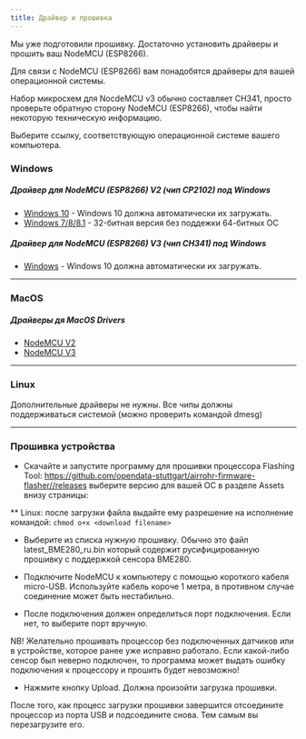 ```yaml
---
title: Драйвер и прошивка
---
```


Мы уже подготовили прошивку. Достаточно установить драйверы и прошить ваш NodeMCU (ESP8266).

Для связи с NodeMCU (ESP8266) вам понадобятся драйверы для вашей операционной системы.

Набор микросхем для NocdeMCU v3 обычно составляет CH341, просто проверьте обратную сторону NodeMCU (ESP8266), чтобы найти некоторую техническую информацию.

Выберите ссылку, соответствующую операционной системе вашего компьютера.

### Windows

##### Драйвер для NodeMCU (ESP8266) V2 (чип CP2102) под Windows
* [Windows 10](https://www.silabs.com/documents/public/software/CP210x_Universal_Windows_Driver.zip) - Windows 10 должна автоматически их загружать.
* [Windows 7/8/8.1](https://www.silabs.com/documents/public/software/CP210x_Windows_Drivers.zip) - 32-битная версия без поддежки 64-битных ОС

##### Драйвер для NodeMCU (ESP8266) V3 (чип CH341) под Windows
* [Windows](http://www.wch.cn/downloads/file/5.html) - Windows 10 должна автоматически их загружать.
---

### MacOS

#####  Драйверы дя MacOS Drivers
* [NodeMCU V2](https://www.silabs.com/documents/public/software/Mac_OSX_VCP_Driver.zip )
* [NodeMCU V3](http://www.wch.cn/downloads/file/178.html)

---

### Linux
Дополнительные драйверы не нужны. Все чипы должны поддерживаться системой (можно проверить командой dmesg)

---
### Прошивка устройства

* Скачайте и запустите программу для прошивки процессора Flashing Tool:
  https://github.com/opendata-stuttgart/airrohr-firmware-flasher//releases
  выберите версию для вашей ОС в разделе Assets внизу страницы:

** Linux: после загрузки файла выдайте ему разрешение на исполнение командой: `chmod o+x <download filename>`

* Выберите из списка нужную прошивку. Обычно это файл latest_BME280_ru.bin который содержит русифицированную прошивку с поддержкой сенсора BME280.

* Подключите NodeMCU к компьютеру с помощью короткого кабеля micro-USB. Используйте кабель короче 1 метра, в противном случае соединение может быть нестабильно.

* После подключения должен определиться порт подключения. Если нет, то выберите порт вручную.

NB! Желательно прошивать процессор без подключенных датчиков или в устройстве, которое ранее уже исправно работало. Если какой-либо сенсор был неверно подключен, то программа может выдать ошибку подключения к процессору и прошить будет невозможно!

* Нажмите кнопку Upload. Должна произойти загрузка прошивки.

После того, как процесс загрузки прошивки завершится отсоедините процессор из порта USB и подсоедините снова. Тем самым вы перезагрузите его.
